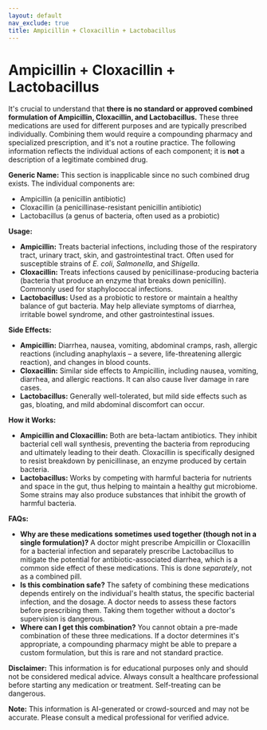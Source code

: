 ```yaml
---
layout: default
nav_exclude: true
title: Ampicillin + Cloxacillin + Lactobacillus
---
```


# Ampicillin + Cloxacillin + Lactobacillus

It's crucial to understand that **there is no standard or approved combined formulation of Ampicillin, Cloxacillin, and Lactobacillus.**  These three medications are used for different purposes and are typically prescribed individually.  Combining them would require a compounding pharmacy and specialized prescription, and it's not a routine practice.  The following information reflects the individual actions of each component;  it is **not** a description of a legitimate combined drug.

**Generic Name:**  This section is inapplicable since no such combined drug exists.  The individual components are:

* Ampicillin (a penicillin antibiotic)
* Cloxacillin (a penicillinase-resistant penicillin antibiotic)
* Lactobacillus (a genus of bacteria, often used as a probiotic)

**Usage:**

* **Ampicillin:** Treats bacterial infections, including those of the respiratory tract, urinary tract, skin, and gastrointestinal tract.  Often used for susceptible strains of *E. coli*, *Salmonella*, and *Shigella*.
* **Cloxacillin:** Treats infections caused by penicillinase-producing bacteria (bacteria that produce an enzyme that breaks down penicillin).  Commonly used for staphylococcal infections.
* **Lactobacillus:** Used as a probiotic to restore or maintain a healthy balance of gut bacteria.  May help alleviate symptoms of diarrhea, irritable bowel syndrome, and other gastrointestinal issues.


**Side Effects:**

* **Ampicillin:** Diarrhea, nausea, vomiting, abdominal cramps, rash, allergic reactions (including anaphylaxis – a severe, life-threatening allergic reaction), and changes in blood counts.
* **Cloxacillin:** Similar side effects to Ampicillin, including nausea, vomiting, diarrhea, and allergic reactions.  It can also cause liver damage in rare cases.
* **Lactobacillus:** Generally well-tolerated, but mild side effects such as gas, bloating, and mild abdominal discomfort can occur.


**How it Works:**

* **Ampicillin and Cloxacillin:** Both are beta-lactam antibiotics. They inhibit bacterial cell wall synthesis, preventing the bacteria from reproducing and ultimately leading to their death.  Cloxacillin is specifically designed to resist breakdown by penicillinase, an enzyme produced by certain bacteria.
* **Lactobacillus:** Works by competing with harmful bacteria for nutrients and space in the gut, thus helping to maintain a healthy gut microbiome. Some strains may also produce substances that inhibit the growth of harmful bacteria.


**FAQs:**

* **Why are these medications sometimes used together (though not in a single formulation)?**  A doctor might prescribe Ampicillin or Cloxacillin for a bacterial infection and separately prescribe Lactobacillus to mitigate the potential for antibiotic-associated diarrhea, which is a common side effect of these medications.  This is done *separately*, not as a combined pill.
* **Is this combination safe?** The safety of combining these medications depends entirely on the individual's health status, the specific bacterial infection, and the dosage.  A doctor needs to assess these factors before prescribing them.  Taking them together without a doctor's supervision is dangerous.
* **Where can I get this combination?** You cannot obtain a pre-made combination of these three medications.  If a doctor determines it's appropriate, a compounding pharmacy might be able to prepare a custom formulation, but this is rare and not standard practice.


**Disclaimer:** This information is for educational purposes only and should not be considered medical advice. Always consult a healthcare professional before starting any medication or treatment.  Self-treating can be dangerous.


**Note:** This information is AI-generated or crowd-sourced and may not be accurate. Please consult a medical professional for verified advice.